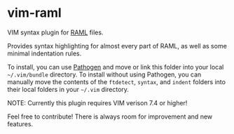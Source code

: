 # vim-raml
VIM syntax plugin for [RAML](http://raml.org/) files.

Provides syntax highlighting for almost every part of RAML, as well as some  minimal indentation rules.

To install, you can use [Pathogen](https://github.com/tpope/vim-pathogen) and move or link this folder into your local `~/.vim/bundle` directory. To install without using Pathogen, you can manually move the contents of the `ftdetect`, `syntax`, and `indent` folders into their local folders in your `~/.vim` directory.

NOTE: Currently this plugin requires VIM verison 7.4 or higher!

Feel free to contribute! There is always room for improvement and new features.


